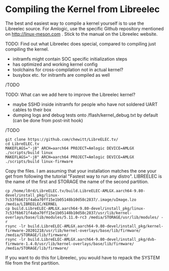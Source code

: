 Compiling the Kernel from Libreelec
===================================

The best and easiest way to compile a kernel yourself is to use the Libreelec source. For Amlogic, use the specific Github repository mentioned on http://linux-meson.com . Stick to the manual on the Libreelec website.

TODO: Find out what Libreelec does special, compared to compiling just compiling the kernel.

- initramfs might contain SOC specific initialization steps
- has optimized and working kernel config
- toolchains for cross-compilation not in actual kernel?
- busybox etc. for initramfs are compiled as well

/TODO

TODO: What can we add here to improve the Libreelec kernel?

- maybe SSHD inside initramfs for people who have not soldered UART cables to their box
- dumping logs and debug tests onto /flash/kernel_debug.txt by default (can be done from post-init hook)

/TODO


```
git clone https://github.com/chewitt/LibreELEC.tv/
cd LibreELEC.tv
MAKEFLAGS="-j8" ARCH=aarch64 PROJECT=Amlogic DEVICE=AMLGX ./scripts/build linux
MAKEFLAGS="-j8" ARCH=aarch64 PROJECT=Amlogic DEVICE=AMLGX ./scripts/build linux-firmware
```

Copy the files. I am assuming that your installation matches the one your get from following the tutorial "Fastest way to run any distro". LIBREELEC is the name of the first and STORAGE the name of the second partition.
```
cp /home/l0rd/LibreELEC.tv/build.LibreELEC-AMLGX.aarch64-9.80-devel/install_pkg/linux-7c53f6b671f4aba70ff15e1b05148b10d58c2837/.image/uImage.lzo /media/LIBREELEC/KERNEL
cp build.LibreELEC-AMLGX.aarch64-9.80-devel/install_pkg/linux-7c53f6b671f4aba70ff15e1b05148b10d58c2837/usr/lib/kernel-overlays/base/lib/modules/5.11.0-rc3 /media/STORAGE/usr/lib/modules/ -r
rsync -lr build.LibreELEC-AMLGX.aarch64-9.80-devel/install_pkg/kernel-firmware-20201218/usr/lib/kernel-overlays/base/lib/firmware/ /media/STORAGE/lib/firmware/
rsync -lr build.LibreELEC-AMLGX.aarch64-9.80-devel/install_pkg/dvb-firmware-1.4.0/usr/lib/kernel-overlays/base/lib/firmware/ /media/STORAGE/lib/firmware/
```
If you want to do this for Libreelec, you would have to repack the SYSTEM file from the first partition.


